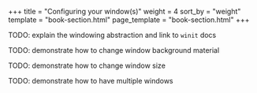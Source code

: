 +++
title = "Configuring your window(s)"
weight = 4
sort_by = "weight"
template = "book-section.html"
page_template = "book-section.html"
+++

TODO: explain the windowing abstraction and link to `winit` docs

TODO: demonstrate how to change window background material

TODO: demonstrate how to change window size

TODO: demonstrate how to have multiple windows
